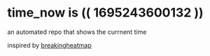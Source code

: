 # time_now is (( 1695243600132 ))

an automated repo that shows the currnent time

inspired by [breakingheatmap](https://github.com/breakingheatmap/breakingheatmap)